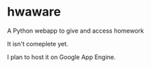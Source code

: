 # hwaware
A Python webapp to give and access homework

It isn't comeplete yet.

I plan to host it on Google App Engine.
